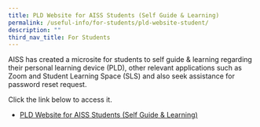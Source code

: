 ```yaml
---
title: PLD Website for AISS Students (Self Guide & Learning)
permalink: /useful-info/for-students/pld-website-student/
description: ""
third_nav_title: For Students
---
```

AISS has created a microsite for students to self guide & learning regarding their personal learning device (PLD), other relevant applications such as Zoom and Student Learning Space (SLS) and also seek assistance for password reset request.

Click the link below to access it.

*   [PLD Website for AISS Students (Self Guide &amp; Learning)](https://sites.google.com/moe.edu.sg/ictaiss4students/home)